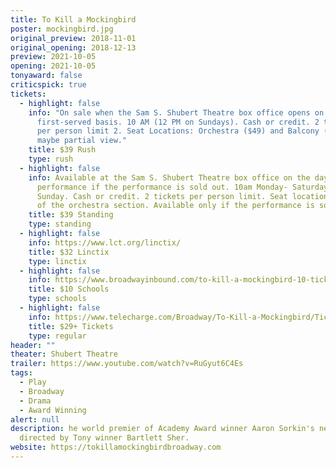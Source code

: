 ```yaml
---
title: To Kill a Mockingbird
poster: mockingbird.jpg
original_preview: 2018-11-01
original_opening: 2018-12-13
preview: 2021-10-05
opening: 2021-10-05
tonyaward: false
criticspick: true
tickets:
  - highlight: false
    info: "On sale when the Sam S. Shubert Theatre box office opens on a first-come,
      first-served basis. 10 AM (12 PM on Sundays). Cash or credit. 2 tickets
      per person limit 2. Seat Locations: Orchestra ($49) and Balcony ($39)
      maybe partial view."
    title: $39 Rush
    type: rush
  - highlight: false
    info: Available at the Sam S. Shubert Theatre box office on the day of the
      performance if the performance is sold out. 10am Monday- Saturday, 12pm
      Sunday. Cash or credit. 2 tickets per person limit. Seat locations at back
      of the orchestra section. Available only if the performance is sold out.
    title: $39 Standing
    type: standing
  - highlight: false
    info: https://www.lct.org/linctix/
    title: $32 Linctix
    type: linctix
  - highlight: false
    info: https://www.broadwayinbound.com/to-kill-a-mockingbird-10-tickets-for-nyc-public-schools/
    title: $10 Schools
    type: schools
  - highlight: false
    info: https://www.telecharge.com/Broadway/To-Kill-a-Mockingbird/Ticket
    title: $29+ Tickets
    type: regular
header: ""
theater: Shubert Theatre
trailer: https://www.youtube.com/watch?v=RuGyut6C4Es
tags:
  - Play
  - Broadway
  - Drama
  - Award Winning
alert: null
description: he world premier of Academy Award winner Aaron Sorkin's new play,
  directed by Tony winner Bartlett Sher.
website: https://tokillamockingbirdbroadway.com
---
```

